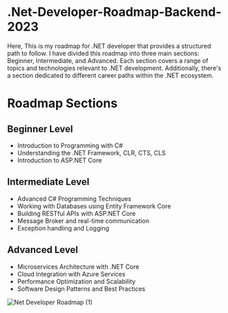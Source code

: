 # .Net-Developer-Roadmap-Backend-2023

Here, This is my roadmap for .NET developer that provides a structured path to follow. I have divided this roadmap into three main sections:
Beginner, Intermediate, and Advanced. Each section covers a range of topics and technologies relevant to .NET development. 
Additionally, there's a section dedicated to different career paths within the .NET ecosystem.

# Roadmap Sections
## Beginner Level
- Introduction to Programming with C#
- Understanding the .NET Framework, CLR, CTS, CLS
- Introduction to ASP.NET Core

## Intermediate Level
- Advanced C# Programming Techniques
- Working with Databases using Entity Framework Core
- Building RESTful APIs with ASP.NET Core
- Message Broker and real-time communication
- Exception handling and Logging

## Advanced Level
- Microservices Architecture with .NET Core
- Cloud Integration with Azure Services
- Performance Optimization and Scalability
- Software Design Patterns and Best Practices

![Net Developer Roadmap (1)](https://github.com/Sampritakoley/.Net-Developer-Roadmap-Backend-2023/assets/109060246/10e74b80-06d4-4389-8ab0-cedebe712ef2)
